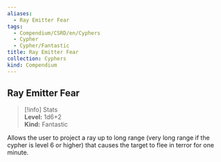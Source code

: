 ```yaml
---
aliases:
  - Ray Emitter Fear
tags:
  - Compendium/CSRD/en/Cyphers
  - Cypher
  - Cypher/Fantastic
title: Ray Emitter Fear
collection: Cyphers
kind: Compendium
---
```

## Ray Emitter Fear  
>[!info] Stats  
> **Level:** 1d6+2  
> **Kind:** Fantastic
  
Allows the user to project a ray up to long range (very long range if the cypher is level 6 or higher) that causes the target to flee in terror for one minute.
